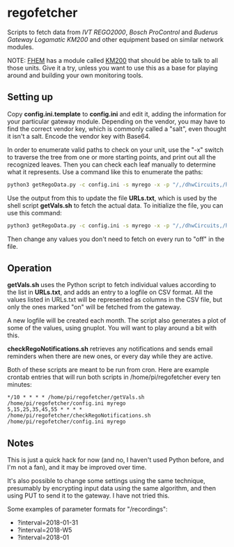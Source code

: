 # regofetcher
Scripts to fetch data from *IVT REGO2000*, *Bosch ProControl* and *Buderus Gateway Logamatic KM200*
and other equipment based on similar network modules.

NOTE: [FHEM](http://www.fhem.de/) has a module called [KM200](https://wiki.fhem.de/wiki/Buderus_Web_Gateway) that
should be able to talk to all those units. Give it a try, unless you want to use this as a
base for playing around and building your own monitoring tools.

## Setting up
Copy **config.ini.template** to **config.ini** and edit it, adding the information for your particular
gateway module. Depending on the vendor, you may have to find the correct vendor key, which is
commonly called a "salt", even thought it isn't a salt. Encode the vendor key with Base64.

In order to enumerate valid paths to check on your unit, use the "-x" switch to traverse
the tree from one or more starting points, and print out all the recognized leaves. Then
you can check each leaf manually to determine what it represents. Use a command like this
to enumerate the paths:

```bash
python3 getRegoData.py -c config.ini -s myrego -x -p "/,/dhwCircuits,/heatingCircuits,/recordings,/solarCircuits,/system,/gateway,/heatSources,/notifications,/application"
```

Use the output from this to update the file **URLs.txt**, which is used by the shell script
**getVals.sh** to fetch the actual data. To initialize the file, you can use this command:

```bash
python3 getRegoData.py -c config.ini -s myrego -x -p "/,/dhwCircuits,/heatingCircuits,/recordings,/solarCircuits,/system,/gateway,/heatSources,/notifications,/application" | grep "^scalar:" | sed 's/scalar/scalar:on/' > URLs.txt
```

Then change any values you don't need to fetch on every run to "off" in the file.

## Operation
**getVals.sh** uses the Python script to fetch individual values according to the list in **URLs.txt**,
and adds an entry to a logfile on CSV format. All the values listed in URLs.txt will be represented
as columns in the CSV file, but only the ones marked "on" will be fetched from the gateway.

A new logfile will be created each month.
The script also generates a plot of some of the values, using gnuplot.
You will want to play around a bit with this.

**checkRegoNotifications.sh** retrieves any notifications and sends email reminders when there are
new ones, or every day while they are active.

Both of these scripts are meant to be run from cron. Here are example crontab entries that will
run both scripts in /home/pi/regofetcher every ten minutes:
```
*/10 * * * * /home/pi/regofetcher/getVals.sh /home/pi/regofetcher/config.ini myrego
5,15,25,35,45,55 * * * * /home/pi/regofetcher/checkRegoNotifications.sh /home/pi/regofetcher/config.ini myrego
```

## Notes
This is just a quick hack for now (and no, I haven't used Python before, and I'm not a fan),
and it may be improved over time.

It's also possible to change some settings using the same technique, presumably by encrypting
input data using the same algorithm, and then using PUT to send it to the gateway. I have not
tried this.

Some examples of parameter formats for "/recordings":
- ?interval=2018-01-31
- ?interval=2018-W5
- ?interval=2018-01


